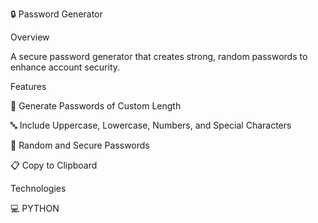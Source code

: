 🔒 Password Generator

Overview

A secure password generator that creates strong, random passwords to enhance account security.

Features

🔢 Generate Passwords of Custom Length

🔤 Include Uppercase, Lowercase, Numbers, and Special Characters

🎲 Random and Secure Passwords

📋 Copy to Clipboard


Technologies

💻 PYTHON
